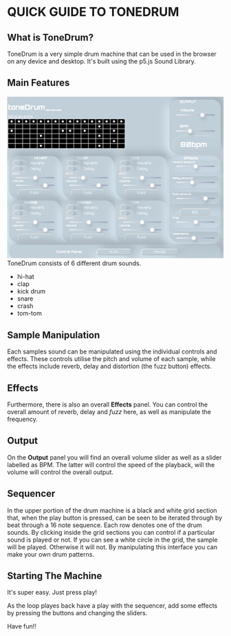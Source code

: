 # QUICK GUIDE TO TONEDRUM

## What is ToneDrum?

ToneDrum is a very simple drum machine that can be used in the browser on any device and desktop. It's built using the p5.js Sound Library.

## Main Features
![Tonedrum interface](assets/img/toneDrum.jpg)
ToneDrum consists of 6 different drum sounds. 
- hi-hat
- clap
- kick drum
- snare
- crash 
- tom-tom 

## Sample Manipulation
Each samples sound can be manipulated using the individual controls and effects. These controls utilise the pitch and volume of each sample, while the effects include reverb, delay and distortion (the fuzz button) effects. 

## Effects
Furthermore, there is also an overall **Effects** panel. You can control the overall amount of reverb, delay and *fuzz* here, as well as manipulate the frequency.
<!-- ![Effects Panel](./assets/img/effects.jpg) -->

## Output
On the **Output** panel you will find an overall volume slider as well as a slider labelled as BPM. The latter will control the speed of the playback, will the volume will control the overall output. 
<!-- ![Output panel](./assets/img/output.jpg) -->

## Sequencer
In the upper portion of the drum machine is a black and white grid section that, when the play button is pressed, can be seen to be iterated through by beat through a 16 note sequence. Each row denotes one of the drum sounds. By clicking inside the grid sections you can control if a particular sound is played or not. If you can see a white circle in the grid, the sample will be played. Otherwise it will not. By manipulating this interface you can make your own drum patterns. 

## Starting The Machine

It's super easy. Just press play!

As the loop playes back have a play with the sequencer, add some effects by pressing the buttons and changing the sliders. 

Have fun!!
